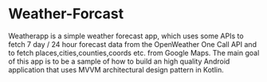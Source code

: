 # Weather-Forcast

Weatherapp is a simple weather forecast app, which uses some APIs to fetch 7 day / 24 hour forecast data from the OpenWeather One Call API and to fetch places,cities,counties,coords etc. from Google Maps. The main goal of this app is to be a sample of how to build an high quality Android application that uses MVVM architectural design pattern in Kotlin.
